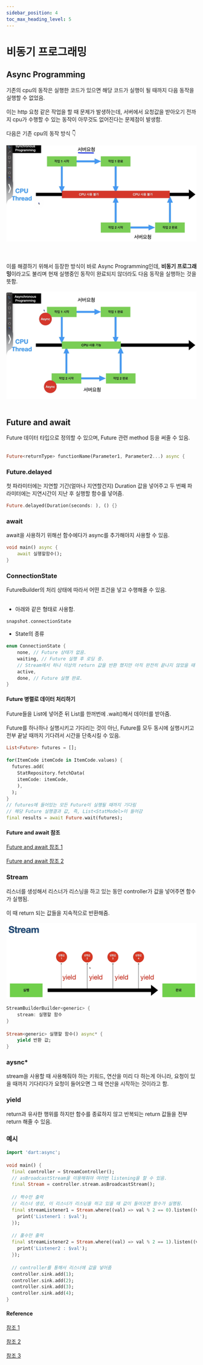 ```yaml
---
sidebar_position: 4
toc_max_heading_level: 5
---
```


# 비동기 프로그래밍
## Async Programming
기존의 cpu의 동작은 실행한 코드가 있으면 해당 코드가 실행이 될 때까지 다음 동작을 실행할 수 없었음.<br></br>
이는 http 요청 같은 작업을 할 때 문제가 발생하는데, 서버에서 요청값을 받아오기 전까지 cpu가 수행할 수 있는 동작이 아무것도 없어진다는 문제점이 발생함.<br></br>
다음은 기존 cpu의 동작 방식 👇<br></br>
![cpu_work](./img/cpu_work.jpg)<br></br><br></br>
이를 해결하기 위해서 등장한 방식이 바로 Async Programming인데, **비동기 프로그래밍**이라고도 불리며 현재 실행중인 동작이 완료되지 않더라도 다음 동작을 실행하는 것을 뜻함.<br></br>
![asynchronous.jpes](./img/asynchronous.jpeg)<br></br>

## Future and await
Future 데이터 타입으로 정의할 수 있으며, Future 관련 method 등을 써줄 수 있음.<br></br>
```dart
Future<returnType> functionName(Parameter1, Parameter2...) async {
```
### Future.delayed
첫 파라미터에는 지연할 기간(얼마나 지연할건지) Duration 값을 넣어주고 두 번째 파라미터에는 지연시간이 지난 후 실행할 함수를 넣어줌.
```dart
Future.delayed(Duration(seconds: ), () {}
```
### await 
await을 사용하기 위해선 함수에다가 async를 추가해야지 사용할 수 있음. 
```dart
void main() async {
	await 실행할함수();
}
```
### ConnectionState
FutureBuilder의 처리 상태에 따라서 어떤 조건을 넣고 수행해줄 수 있음.<br></br>

- 아래와 같은 형태로 사용함.

```dart 
snapshot.connectionState
```

- State의 종류 

```dart
enum ConnectionState {
	none, // Future 상태가 없음.
	waiting, // Future 실행 후 로딩 중.
	// Stream에서 하나 이상의 return 값을 반환 했지만 아직 완전히 끝나지 않았을 때	
	active, 	
	done, // Future 실행 완료.
}
```

#### Future 병렬로 데이터 처리하기
Future들을 List에 넣어준 뒤 List를 한꺼번에 .wait()해서 데이터를 받아줌.<br></br>
Future를 하나하나 실행시키고 기다리는 것이 아닌, Future를 모두 동시에 실행시키고 전부 끝날 때까지 기다려서 시간을 단축시킬 수 있음.
```dart
List<Future> futures = [];

for(ItemCode itemCode in ItemCode.values) {
  futures.add(
    StatRepository.fetchData(
    itemCode: itemCode,
    ),
  );
}
// futures에 들어있는 모든 Future이 실행될 때까지 기다림
// 해당 Future 실행결과 값, 즉, List<StatModel>이 들어감
final results = await Future.wait(futures);
```

#### Future and await 참조
[Future and await 참조 1](https://github.com/rookedsysc/Flutter-Study/blob/main/Grammar/asyncProgramming/future.dart)<br></br>
[Future and await 참조 2](https://github.com/rookedsysc/Flutter-Study/blob/main/Grammar/asyncProgramming/await.dart)



### Stream
리스너를 생성해서 리스너가 리스닝을 하고 있는 동안 controller가 값을 넣어주면 함수가 실행됨. <br></br>
이 때 return 되는 값들을 지속적으로 반환해줌.<br></br>
![Stream](./img/Stream.png)
```dart
StreamBuilderBuilder<generic> {
	stream: 실행할 함수
}

Stream<generic> 실행할 함수() async* {
	yield 반환 값;
}
```

### aysnc*
stream을 사용할 때 사용해줘야 하는 키워드, 연산을 미리 다 하는게 아니라, 요청이 있을 때까지 기다리다가 요청이 들어오면 그 때 연산을 시작하는 것이라고 함.
### yield
return과 유사한 행위를 하지만 함수를 종료하지 않고 반복되는 return 값들을 전부 return 해줄 수 있음.

### 예시 

```dart
import 'dart:async';

void main() {
  final controller = StreamController();
  // asBroadcastStream을 이용해줘야 여러번 listening을 할 수 있음.
  final Stream = controller.stream.asBroadcastStream();

  // 짝수만 출력
  // 리스너 생성, 이 리스너가 리스닝을 하고 있을 때 값이 들어오면 함수가 실행됨.
  final streamListener1 = Stream.where((val) => val % 2 == 0).listen((val) {
    print('Listener1 : $val');
  });

  // 홀수만 출력
  final streamListener2 = Stream.where((val) => val % 2 == 1).listen((val) {
    print('Listener2 : $val');
  });

  // controller를 통해서 리스너에 값을 넣어줌
  controller.sink.add(1);
  controller.sink.add(2);
  controller.sink.add(3);
  controller.sink.add(4);
}
```

#### Reference
[참조 1](https://github.com/rookedsysc/Flutter-Study/blob/main/Grammar/asyncProgramming/test.dart)<br></br>
[참조 2](https://github.com/rookedsysc/Flutter-Study/blob/main/Grammar/asyncProgramming/test3.dart)<br></br>
[참조 3](https://github.com/rookedsysc/Flutter-Study/tree/main/Theory/future_and_stream_builder)
